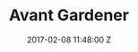 ---
title: Avant Gardener
date: 2017-02-08 11:48:00 Z
artist: Courtney Barnett
youtube: bcnIhzaDTd0
---